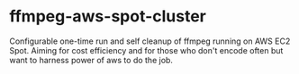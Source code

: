 # ffmpeg-aws-spot-cluster
Configurable one-time run and self cleanup of ffmpeg running on AWS EC2 Spot. Aiming for cost efficiency and for those who don't encode often but want to harness power of aws to do the job.
